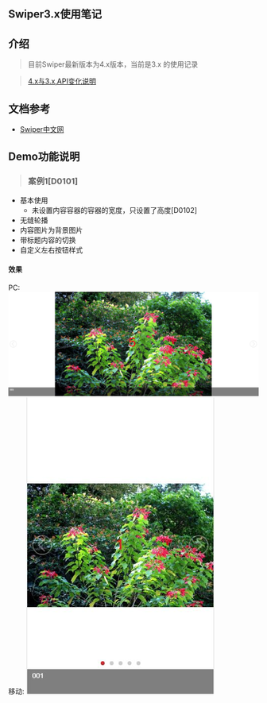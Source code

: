 ## Swiper3.x使用笔记

## 介绍
> 目前Swiper最新版本为4.x版本，当前是3.x
的使用记录

> [4.x与3.x,API变化说明](http://www.swiper.com.cn/api/index.html)

## 文档参考
+ [Swiper中文网](http://www.swiper.com.cn/usage/index.html)

## Demo功能说明

> ### 案例1[D0101]
+ 基本使用
  + 未设置内容容器的容器的宽度，只设置了高度[D0102]
+ 无缝轮播
+ 内容图片为背景图片
+ 带标题内容的切换
+ 自定义左右按钮样式
#### 效果
PC: ![](./demo/y_ygfc/img/show_01.jpg)
移动: ![](./demo/y_ygfc/img/show_02.jpg)
  

